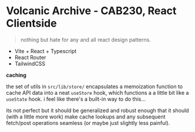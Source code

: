 # Volcanic Archive - CAB230, React Clientside

> nothing but hate for any and all react design patterns.

- Vite + React + Typescript
- React Router
- TailwindCSS

**caching**

the set of utils in `src/lib/store/` encapsulates a memoization function to cache API data into a neat `useStore` hook,
which functions a a little bit like a `useState` hook. i feel like there's a built-in way to do this...

its not perfect but it should be generalized and robust enough that it should (with a little more work) make
cache lookups and any subsequent fetch/post operations seamless (or maybe just slightly less painful).


